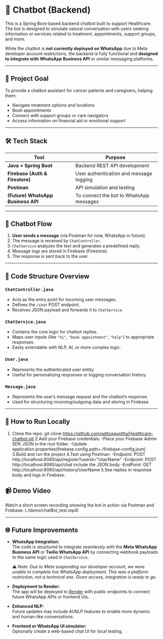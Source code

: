 # 💬 Chatbot (Backend)

This is a Spring Boot-based backend chatbot built to support Healthcare. The bot is designed to simulate natural conversation with users seeking information or services related to treatment, appointments, support groups, and more.

While the chatbot is **not currently deployed on WhatsApp** due to Meta developer account restrictions, the backend is fully functional and **designed to integrate with WhatsApp Business API** or similar messaging platforms.

---

## 🧭 Project Goal

To provide a chatbot assistant for cancer patients and caregivers, helping them:
- Navigate treatment options and locations
- Book appointments
- Connect with support groups or care navigators
- Access information on financial aid or emotional support

---

## 🛠️ Tech Stack

| Tool | Purpose |
|------|---------|
| **Java + Spring Boot** | Backend REST API development |
| **Firebase (Auth & Firestore)** | User authentication and message logging |
| **Postman** | API simulation and testing |
| **(Future) WhatsApp Business API** | To connect the bot to WhatsApp messages |

---

## 🔄 Chatbot Flow

1. **User sends a message** (via Postman for now, WhatsApp in future).
2. The message is received by `ChatController`.
3. `ChatService` analyzes the text and generates a predefined reply.
4. Message logs are stored in Firebase (Firestore).
5. The response is sent back to the user.

---

## 🧱 Code Structure Overview

### `ChatController.java`
- Acts as the entry point for incoming user messages.
- Defines the `/chat` POST endpoint.
- Receives JSON payload and forwards it to `ChatService`.

### `ChatService.java`
- Contains the core logic for chatbot replies.
- Maps user inputs (like `"hi"`, `"book appointment"`, `"help"`) to appropriate responses.
- Easily extendable with NLP, AI, or more complex logic.

### `User.java`
- Represents the authenticated user entity.
- Useful for personalizing responses or logging conversation history.

### `Message.java`
- Represents the user’s message request and the chatbot’s response.
- Used for structuring incoming/outgoing data and storing in Firebase.

---

## 🔌 How to Run Locally

1. Clone the repo:
   git clone https://github.com/adityagupttta/Healthcare-chatbot.git
2.Add your Firebase credentials:
  -Place your Firebase Admin SDK JSON in the root folder.
  -Update application.properties(firebase.config.path=./firebase-config.json)
3.Build and run the project
4.Test using Postman:
  -Endpoint: POST http://localhost:8080/api/register?userId="UserName"
  -Endpoint:  POST http://localhost:8080/api/chat
               include the JSON body
  -EndPoint: GET http://localhost:8080/api/history/UserName
5.See replies in response body and logs in Firebase.

## 📹 Demo Video

Watch a short screen recording showing the bot in action via Postman and Firebase:
(./demo/chatBot_test.mp4)



---

## 🌐 Future Improvements

- **WhatsApp Integration:**  
  The code is structured to integrate seamlessly with the **Meta WhatsApp Business API** or **Twilio WhatsApp API** by connecting webhook payloads to the same logic used in `ChatService`.

  ⚠️ *Note: Due to Meta suspending our developer account, we were unable to complete live WhatsApp deployment. This was a platform restriction, not a technical one. Given access, integration is ready to go.*

- **Deployment to Render:**  
  The app will be deployed to [Render](https://render.com) with public endpoints to connect future WhatsApp APIs or frontend UIs.

- **Enhanced NLP:**  
  Future updates may include AI/NLP features to enable more dynamic and human-like conversations.

- **Frontend or WhatsApp UI simulator:**  
  Optionally create a web-based chat UI for local testing.
